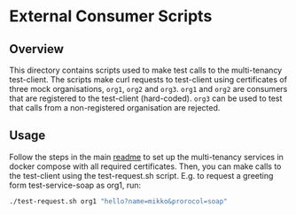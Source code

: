 # External Consumer Scripts

## Overview

This directory contains scripts used to make test calls to the multi-tenancy test-client.
The scripts make curl requests to test-client using certificates of three mock organisations, `org1`, `org2` and `org3`.
`org1` and `org2` are consumers that are registered to the test-client (hard-coded). `org3` can be used to
test that calls from a non-registered organisation are rejected.

## Usage

Follow the steps in the main [readme](../README.md) to set up the multi-tenancy services in docker compose with 
all required certificates. Then, you can make calls to the test-client using the test-request.sh script.
E.g. to request a greeting form test-service-soap as org1, run:

```bash
./test-request.sh org1 "hello?name=mikko&prorocol=soap"
```
